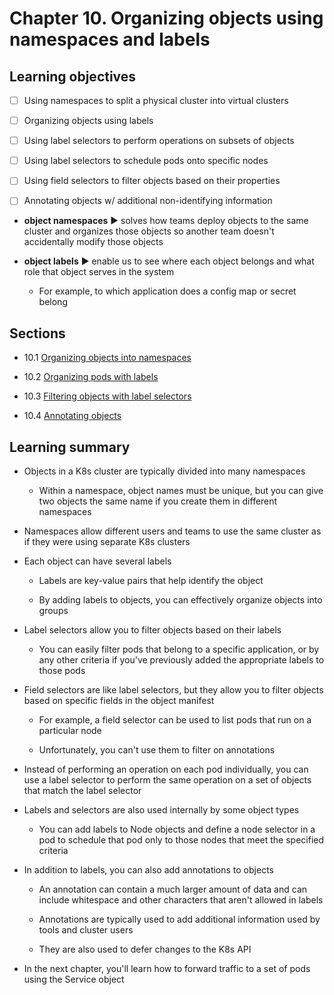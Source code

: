 # Chapter 10. Organizing objects using namespaces and labels

## Learning objectives

- [ ] Using namespaces to split a physical cluster into virtual clusters

- [ ] Organizing objects using labels

- [ ] Using label selectors to perform operations on subsets of objects

- [ ] Using label selectors to schedule pods onto specific nodes

- [ ] Using field selectors to filter objects based on their properties

- [ ] Annotating objects w/ additional non-identifying information

* **object namespaces** ▶︎ solves how teams deploy objects to the same cluster and organizes those objects so another team doesn't accidentally modify those objects 

* **object labels** ▶︎ enable us to see where each object belongs and what role that object serves in the system

  * For example, to which application does a config map or secret belong

## Sections

* 10.1 [Organizing objects into namespaces](sect01/namespaces/README.md)

* 10.2 [Organizing pods with labels](sect02/labels/README.md)

* 10.3 [Filtering objects with label selectors](sect03/label-selectors/README.md)

* 10.4 [Annotating objects](sect04/annotations/README.md)

## Learning summary

* Objects in a K8s cluster are typically divided into many namespaces

  * Within a namespace, object names must be unique, but you can give two objects the same name if you create them in different namespaces

* Namespaces allow different users and teams to use the same cluster as if they were using separate K8s clusters

* Each object can have several labels

  * Labels are key-value pairs that help identify the object

  * By adding labels to objects, you can effectively organize objects into groups

* Label selectors allow you to filter objects based on their labels

  * You can easily filter pods that belong to a specific application, or by any other criteria if you've previously added the appropriate labels to those pods

* Field selectors are like label selectors, but they allow you to filter objects based on specific fields in the object manifest

  * For example, a field selector can be used to list pods that run on a particular node

  * Unfortunately, you can't use them to filter on annotations

* Instead of performing an operation on each pod individually, you can use a label selector to perform the same operation on a set of objects that match the label selector

* Labels and selectors are also used internally by some object types

  * You can add labels to Node objects and define a node selector in a pod to schedule that pod only to those nodes that meet the specified criteria

* In addition to labels, you can also add annotations to objects

  * An annotation can contain a much larger amount of data and can include whitespace and other characters that aren't allowed in labels

  * Annotations are typically used to add additional information used by tools and cluster users

  * They are also used to defer changes to the K8s API

* In the next chapter, you'll learn how to forward traffic to a set of pods using the Service object

